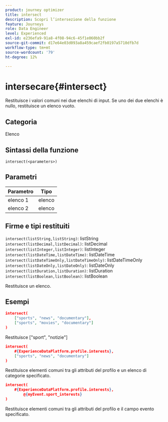 ```yaml
---
product: journey optimizer
title: intersect
description: Scopri l’intersezione della funzione
feature: Journeys
role: Data Engineer
level: Experienced
exl-id: e236efa9-91a8-4f08-94c6-45f1e060bb2f
source-git-commit: d17e64e03d093a8a459caef2fb0197a5710dfb7d
workflow-type: tm+mt
source-wordcount: '79'
ht-degree: 12%

---
```


# intersecare{#intersect}

Restituisce i valori comuni nei due elenchi di input. Se uno dei due elenchi è nullo, restituisce un elenco vuoto.

## Categoria

Elenco

## Sintassi della funzione

`intersect(<parameters>)`

## Parametri

| Parametro | Tipo |
|-----------|------------------|
| elenco 1 | elenco |
| elenco 2 | elenco |

## Firme e tipi restituiti

`intersect(listString,listString)`: listString
`intersect(listDecimal,listDecimal)`: listDecimal
`intersect(listInteger,listInteger)`: listInteger
`intersect(listDateTime,listDateTime)`: listDateTime
`intersect(listDateTimeOnly,listDateTimeOnly)`: listDateTimeOnly
`intersect(listDateOnly,listDateOnly)`: listDateOnly
`intersect(listDuration,listDuration)`: listDuration
`intersect(listBoolean,listBoolean)`: listBoolean

Restituisce un elenco.

## Esempi

```json
intersect(
    ["sports", "news", "documentary"],
    ["sports", "movies", "documentary"]
)
```

Restituisce [&quot;sport&quot;, &quot;notizie&quot;]

```json
intersect(
    #{ExperienceDataPlatform.profile.interests},
    ["sports", "news", "documentary"]
)
```

Restituisce elementi comuni tra gli attributi del profilo e un elenco di categorie specificato.

```json
intersect(
    #{ExperienceDataPlatform.profile.interests},
        @{myEvent.sport_interests}
)
```

Restituisce elementi comuni tra gli attributi del profilo e il campo evento specificato.
